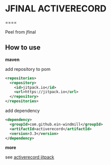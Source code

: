 
# JFINAL ACTIVERECORD
====

Peel from jfinal

## How to use

**maven**

add repository to pom

```xml
<repositories>
  <repository>
    <id>jitpack.io</id>
    <url>https://jitpack.io</url>
  </repository>
</repositories>
```

add dependency

```xml
<dependency>
  <groupId>com.github.ein-windmill</groupId>
  <artifactId>activerecord</artifactId>
  <version>3.3</version>
</dependency>
```

**more**

see [activerecord jitpack](https://jitpack.io/#ein-windmill/activerecord/)
